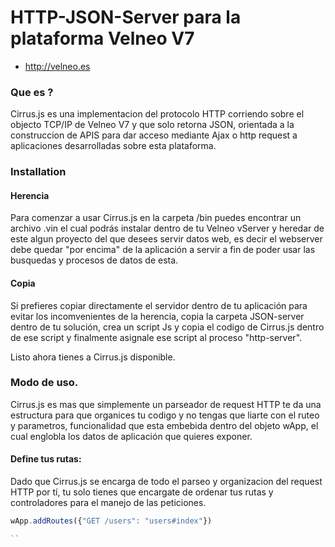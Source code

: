 # HTTP-JSON-Server para la plataforma Velneo V7

* http://velneo.es

### Que es ?

Cirrus.js es una implementacion del protocolo HTTP corriendo sobre el objecto TCP/IP de Velneo V7 y que solo retorna JSON, orientada a la construccion de APIS para dar acceso mediante Ajax o http request a aplicaciones desarrolladas sobre esta plataforma.

### Installation

#### Herencia
Para comenzar a usar Cirrus.js en la carpeta /bin puedes encontrar un archivo .vin el cual podrás instalar dentro de tu Velneo vServer y heredar de este algun proyecto del que desees servir datos web, es decir el webserver debe quedar "por encima" de la aplicación a servir a fin de poder usar las busquedas y procesos de datos de esta.

#### Copia
Si prefieres copiar directamente el servidor dentro de tu aplicación para evitar los incomvenientes de la herencia, copia la carpeta JSON-server dentro de tu solución, crea un script Js y copia el codigo de Cirrus.js dentro de ese script y finalmente asignale ese script al proceso "http-server".

Listo ahora tienes a Cirrus.js disponible.


### Modo de uso.

Cirrus.js es mas que simplemente un parseador de request HTTP te da una estructura para que organices tu codigo y no tengas que liarte con el ruteo y parametros, funcionalidad que esta embebida dentro del objeto wApp, el cual englobla los datos de aplicación que quieres exponer.

#### Define tus rutas:

Dado que Cirrus.js se encarga de todo el parseo y organizacion del request HTTP por tí, tu solo tienes que encargate de ordenar tus rutas y controladores para el manejo de las peticiones.


```javascript
wApp.addRoutes({"GET /users": "users#index"})

``
